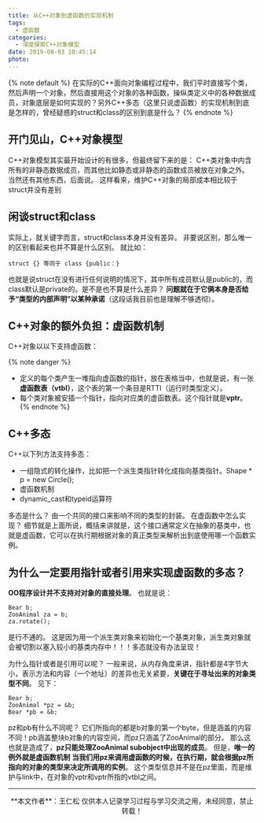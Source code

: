 ```yaml
---
title: 从C++对象到虚函数的实现机制
tags:
  - 虚函数
categories:
  - 深度探索C++对象模型
date: 2019-08-03 10:45:14
photo:
---
```


{% note default %}
在实际的C++面向对象编程过程中，我们平时直接写个类，然后声明一个对象，然后直接用这个对象的各种函数，操纵类定义中的各种数据成员，对象底层是如何实现的？另外C++多态（这里只说虚函数）的实现机制到底是怎样的，曾经疑惑的struct和class的区别到底是什么？
{% endnote %}

<!-- more -->

## 开门见山，C++对象模型
C++对象模型其实最开始设计的有很多，但最终留下来的是：
C++类对象中内含所有的非静态数据成员，而其他比如静态或非静态的函数成员被放在对象之外。
当然还有其他东西，后面说。
这样看来，维护C++对象的局部成本相比较于struct并没有差别

## 闲谈struct和class
实际上，就关键字而言，struct和class本身并没有差异。
非要说区别，那么唯一的区别看起来也并不算是什么区别。
就比如：
```
struct {} 等同于 class {public：}
```
也就是说struct在没有进行任何说明的情况下，其中所有成员默认是public的，而class默认是private的。是不是也不算是什么差异？
**问题就在于它俩本身是否给予“类型的内部声明”以某种承诺**（这段话我目前也是理解不够透彻）。

## C++对象的额外负担：虚函数机制
C++对象以以下支持虚函数：

{% note danger %}
- 定义的每个类产生一堆指向虚函数的指针，放在表格当中，也就是说，有一张**虚函数表（vtbl）**，这个表的第一个条目是RTTI（运行时类型定义）。
- 每个类对象被安插一个指针，指向对应类的虚函数表。这个指针就是**vptr**。
{% endnote %}

## C++多态
C++以下列方法支持多态：
- 一组隐式的转化操作，比如把一个派生类指针转化成指向基类指针。Shape * p = new Circle();
- 虚函数机制
- dynamic_cast和typeid运算符

多态是什么？
由一个共同的接口来影响不同的类型的封装。
在虚函数中怎么实现？
细节就是上面所说，概括来讲就是，这个接口通常定义在抽象的基类中，也就是虚函数，它可以在执行期根据对象的真正类型来解析出到底使用哪一个函数实例。

## 为什么一定要用指针或者引用来实现虚函数的多态？

**OO程序设计并不支持对对象的直接处理**。
也就是说：
```
Bear b;
ZooAnimal za = b;
za.rotate();
```
是行不通的。
这是因为用一个派生类对象来初始化一个基类对象，派生类对象就会被切割以塞入较小的基类内存中！！！多态就没有办法呈现！

为什么指针或者是引用可以呢？
一般来说，从内存角度来讲，指针都是4字节大小，表示方法和内容（一个地址）的差异也无关紧要，**关键在于寻址出来的对象类型不同**。
见下：
```
Bear b;
ZooAnimal *pz = &b;
Bear *pb = &b;
```
pz和pb有什么不同呢？
它们所指向的都是b对象的第一个byte，但是涵盖的内容不同！pb涵盖整块b对象的内容空间，而pz只涵盖了ZooAnimal的部分。
那么这也就是造成了，**pz只能处理ZooAnimal subobject中出现的成员**。
但是，**唯一的例外就是虚函数机制**
**当我们用pz来调用虚函数的时候，在执行期，就会根据pz所指向的对象的类型来决定所调用的实例**。
这个类型信息并不是在pz里面，而是维护与link中，在对象的vptr和vptr所指的vtbl之间。











--- 

<div align="center">
	**本文作者**：王仁松
	仅供本人记录学习过程与学习交流之用，未经同意，禁止转载！
</div>